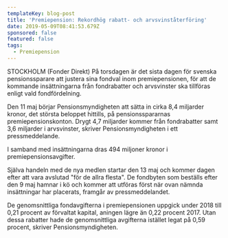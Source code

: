 ```yaml
---
templateKey: blog-post
title: 'Premiepension: Rekordhög rabatt- och arvsvinståterföring'
date: 2019-05-09T08:41:53.679Z
sponsored: false
featured: false
tags:
  - Premiepension
---
```

STOCKHOLM (Fonder Direkt) På torsdagen är det sista dagen för svenska pensionssparare att justera sina fondval inom premiepensionen, för att de kommande insättningarna från fondrabatter och arvsvinster ska tillföras enligt vald fondfördelning.

Den 11 maj börjar Pensionsmyndigheten att sätta in cirka 8,4 miljarder kronor, det största beloppet hittills, på pensionsspararnas premiepensionskonton. Drygt 4,7 miljarder kommer från fondrabatter samt 3,6 miljarder i arvsvinster, skriver Pensionsmyndigheten i ett pressmeddelande.

I samband med insättningarna dras 494 miljoner kronor i premiepensionsavgifter.

Själva handeln med de nya medlen startar den 13 maj och kommer dagen efter att vara avslutad "för de allra flesta". De fondbyten som beställs efter den 9 maj hamnar i kö och kommer att utföras först när ovan nämnda insättningar har placerats, framgår av pressmeddelandet.

De genomsnittliga fondavgifterna i premiepensionen uppgick under 2018 till 0,21 procent av förvaltat kapital, aningen lägre än 0,22 procent 2017. Utan dessa rabatter hade de genomsnittliga avgifterna istället legat på 0,59 procent, skriver Pensionsmyndigheten.
